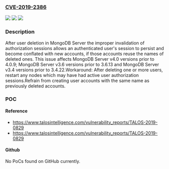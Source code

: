 ### [CVE-2019-2386](https://cve.mitre.org/cgi-bin/cvename.cgi?name=CVE-2019-2386)
![](https://img.shields.io/static/v1?label=Product&message=MongoDB%20Server&color=blue)
![](https://img.shields.io/static/v1?label=Version&message=4.0%3C%204.0.9%20&color=brighgreen)
![](https://img.shields.io/static/v1?label=Vulnerability&message=CWE-285%20Improper%20Authorization&color=brighgreen)

### Description

After user deletion in MongoDB Server the improper invalidation of authorization sessions allows an authenticated user's session to persist and become conflated with new accounts, if those accounts reuse the names of deleted ones. This issue affects MongoDB Server v4.0 versions prior to 4.0.9; MongoDB Server v3.6 versions prior to 3.6.13 and MongoDB Server v3.4 versions prior to 3.4.22.Workaround: After deleting one or more users, restart any nodes which may have had active user authorization sessions.Refrain from creating user accounts with the same name as previously deleted accounts.

### POC

#### Reference
- https://www.talosintelligence.com/vulnerability_reports/TALOS-2019-0829
- https://www.talosintelligence.com/vulnerability_reports/TALOS-2019-0829

#### Github
No PoCs found on GitHub currently.

